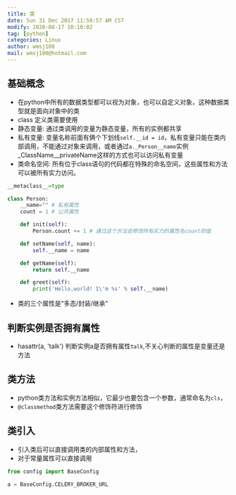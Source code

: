 ```yaml
---
title: 类
date: Sun 31 Dec 2017 11:50:57 AM CST
modify: 2020-08-17 10:10:02 
tag: [python]
categories: Linux
author: wmsj100
mail: wmsj100@hotmail.com
---
```


## 基础概念

- 在python中所有的数据类型都可以视为对象，也可以自定义对象，这种数据类型就是面向对象中的类
- class 定义类需要使用
- 静态变量: 通过类调用的变量为静态变量，所有的实例都共享
- 私有变量: 变量名称前面有俩个下划线`self.__id = id`，私有变量只能在类内部调用，不能通过对象来调用，或者通过`a._Person__name`实例_ClassName__privateName这样的方式也可以访问私有变量
- 类命名空间: 所有位于class语句的代码都在特殊的命名空间，这些属性和方法可以被所有实力访问。

```python
__metaclass__=type

class Person:
    __name="" # 私有属性
    count = 1 # 公共属性

    def init(self):
        Person.count += 1 # 通过这个方法会修改所有实力的属性名count的值

    def setName(self, name):
        self.__name = name

    def getName(self):
        return self.__name

    def greet(self):
        print('Hello,world! I\'m %s' % self.__name)
```

- 类的三个属性是“多态/封装/继承”

## 判断实例是否拥有属性

- hasattr(a, 'talk') 判断实例a是否拥有属性`talk`,不关心判断的属性是变量还是方法

## 类方法

- python类方法和实例方法相似，它最少也要包含一个参数，通常命名为`cls`，
- `@classmethod`类方法需要这个修饰符进行修饰

## 类引入

- 引入类后可以直接调用类的内部属性和方法，
- 对于常量属性可以直接调用
```python
from config import BaseConfig

a = BaseConfig.CELERY_BROKER_URL
```
